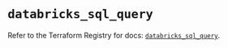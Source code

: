 # `databricks_sql_query`

Refer to the Terraform Registry for docs: [`databricks_sql_query`](https://registry.terraform.io/providers/databricks/databricks/1.40.0/docs/resources/sql_query).
